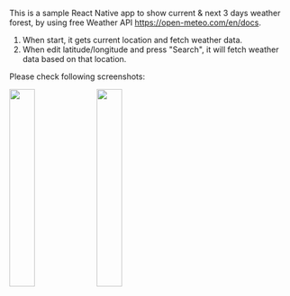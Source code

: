This is a sample React Native app to show current & next 3 days weather forest, by using free Weather API https://open-meteo.com/en/docs.

1. When start, it gets current location and fetch weather data.
2. When edit latitude/longitude and press "Search", it will fetch weather data based on that location.

Please check following screenshots:


<img src="https://github.com/bd901029/react-native-weather-app-test/assets/46511221/95103844-8da0-4c61-9ea6-d32a79ec01eb" width="30%" />


<img src="https://github.com/bd901029/react-native-weather-app-test/assets/46511221/1458c00e-33de-4175-af88-98d8ef2845b9" width="30%" />
